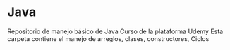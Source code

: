 # Java
Repositorio de manejo básico de Java
Curso de la plataforma Udemy 
Esta carpeta contiene el manejo de arreglos, clases, constructores, Ciclos 
